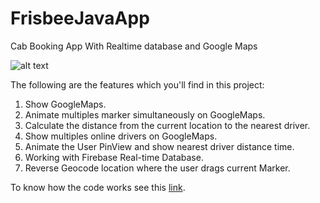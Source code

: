 # FrisbeeJavaApp
Cab Booking App With Realtime database and Google Maps 

![alt text](https://codinginfinite.com/wp-content/uploads/2018/11/frisbee_intro.gif)

The following are the features which you'll find in this project:

  1.  Show GoogleMaps.
  2.  Animate multiples marker simultaneously on GoogleMaps.
  3. Calculate the distance from the current location to the nearest driver.
  4. Show multiples online drivers on GoogleMaps.
  5. Animate the User PinView and show nearest driver distance time.
  6. Working with Firebase Real-time Database.
  7. Reverse Geocode location where the user drags current Marker.
  
  To know how the code works see this [link](https://codinginfinite.com/current-location-reverse-geocode-cab-booking-app/).
